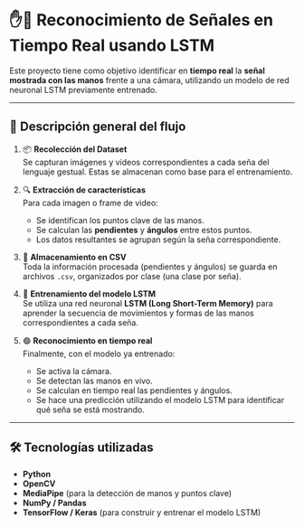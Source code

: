 # ✋🤖 Reconocimiento de Señales en Tiempo Real usando LSTM

Este proyecto tiene como objetivo identificar en **tiempo real** la **señal mostrada con las manos** frente a una cámara, utilizando un modelo de red neuronal LSTM previamente entrenado.

---

## 📌 Descripción general del flujo

1. 📦 **Recolección del Dataset**  
   Se capturan imágenes y videos correspondientes a cada seña del lenguaje gestual. Estas se almacenan como base para el entrenamiento.

2. 🔍 **Extracción de características**  
   Para cada imagen o frame de video:
   - Se identifican los puntos clave de las manos.
   - Se calculan las **pendientes** y **ángulos** entre estos puntos.
   - Los datos resultantes se agrupan según la seña correspondiente.

3. 🧾 **Almacenamiento en CSV**  
   Toda la información procesada (pendientes y ángulos) se guarda en archivos `.csv`, organizados por clase (una clase por seña).

4. 🧠 **Entrenamiento del modelo LSTM**  
   Se utiliza una red neuronal **LSTM (Long Short-Term Memory)** para aprender la secuencia de movimientos y formas de las manos correspondientes a cada seña.

5. 🟢 **Reconocimiento en tiempo real**  
   Finalmente, con el modelo ya entrenado:
   - Se activa la cámara.
   - Se detectan las manos en vivo.
   - Se calculan en tiempo real las pendientes y ángulos.
   - Se hace una predicción utilizando el modelo LSTM para identificar qué seña se está mostrando.

---

## 🛠️ Tecnologías utilizadas

- **Python**
- **OpenCV**
- **MediaPipe** (para la detección de manos y puntos clave)
- **NumPy / Pandas**
- **TensorFlow / Keras** (para construir y entrenar el modelo LSTM)
